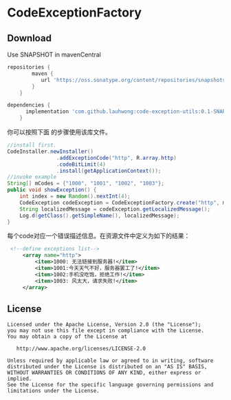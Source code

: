 CodeExceptionFactory
====================

Download
--------------
Use SNAPSHOT in mavenCentral
```groovy
repositories {
        maven {
           url 'https://oss.sonatype.org/content/repositories/snapshots/'
        }
    }

dependencies {
      implementation 'com.github.lauhwong:code-exception-utils:0.1-SNAPSHOT'
    }
```
你可以按照下面 的步骤使用该库文件。
```java
//install first.
CodeInstaller.newInstaller()
                .addExceptionCode("http", R.array.http)
                .codeBitLimit(4)
                .install(getApplicationContext());
//invoke example
String[] mCodes = {"1000", "1001", "1002", "1003"};
public void showException() {
    int index = new Random().nextInt(4);
    CodeException codeException = CodeExceptionFactory.create("http", mCodes[index]);
    String localizedMessage = codeException.getLocalizedMessage();
    Log.d(getClass().getSimpleName(), localizedMessage);
}
```
每个code对应一个错误描述信息。在资源文件中定义为如下的结果：
```xml
 <!--define exceptions list-->
     <array name="http">
         <item>1000: 无法链接到服务器!</item>
         <item>1001:今天天气不好，服务器罢工了!</item>
         <item>1002:手机没吃饱，拒绝工作!</item>
         <item>1003: 风太大，请求失败!</item>
     </array>
```

License
-------

    Licensed under the Apache License, Version 2.0 (the "License");
    you may not use this file except in compliance with the License.
    You may obtain a copy of the License at

       http://www.apache.org/licenses/LICENSE-2.0

    Unless required by applicable law or agreed to in writing, software
    distributed under the License is distributed on an "AS IS" BASIS,
    WITHOUT WARRANTIES OR CONDITIONS OF ANY KIND, either express or implied.
    See the License for the specific language governing permissions and
    limitations under the License.
